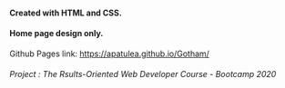 #### Created with HTML and CSS.
#### Home page design only.

Github Pages link: https://apatulea.github.io/Gotham/

###### *Project : The Rsults-Oriented Web Developer Course - Bootcamp 2020*
